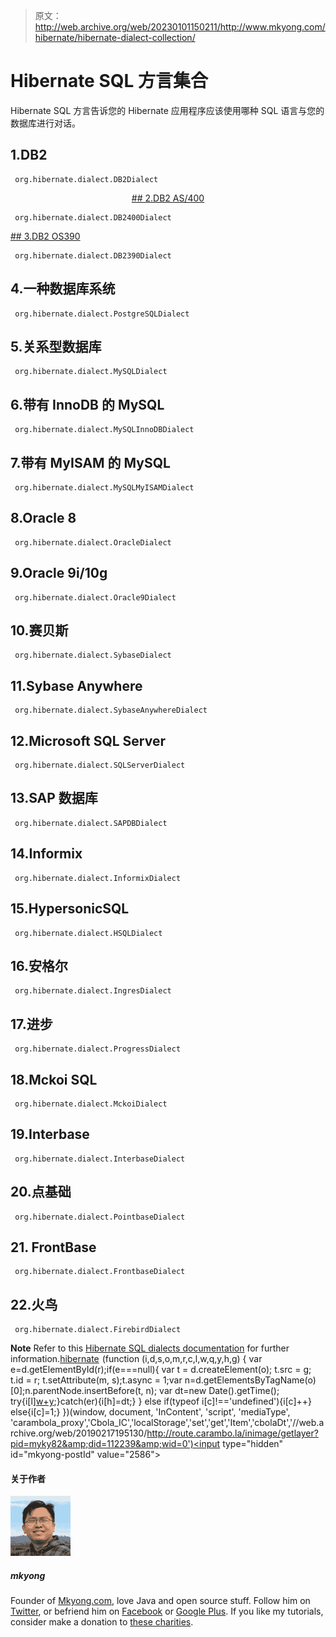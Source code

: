 > 原文：<http://web.archive.org/web/20230101150211/http://www.mkyong.com/hibernate/hibernate-dialect-collection/>

# Hibernate SQL 方言集合

Hibernate SQL 方言告诉您的 Hibernate 应用程序应该使用哪种 SQL 语言与您的数据库进行对话。

## 1.DB2

```
 org.hibernate.dialect.DB2Dialect 
```

 <ins class="adsbygoogle" style="display:block; text-align:center;" data-ad-format="fluid" data-ad-layout="in-article" data-ad-client="ca-pub-2836379775501347" data-ad-slot="6894224149">## 2.DB2 AS/400

```
 org.hibernate.dialect.DB2400Dialect 
```

 <ins class="adsbygoogle" style="display:block" data-ad-client="ca-pub-2836379775501347" data-ad-slot="8821506761" data-ad-format="auto" data-ad-region="mkyongregion">## 3.DB2 OS390

```
 org.hibernate.dialect.DB2390Dialect 
```

## 4.一种数据库系统

```
 org.hibernate.dialect.PostgreSQLDialect 
```

## 5.关系型数据库

```
 org.hibernate.dialect.MySQLDialect 
```

## 6.带有 InnoDB 的 MySQL

```
 org.hibernate.dialect.MySQLInnoDBDialect 
```

## 7.带有 MyISAM 的 MySQL

```
 org.hibernate.dialect.MySQLMyISAMDialect 
```

## 8.Oracle 8

```
 org.hibernate.dialect.OracleDialect 
```

## 9.Oracle 9i/10g

```
 org.hibernate.dialect.Oracle9Dialect 
```

## 10.赛贝斯

```
 org.hibernate.dialect.SybaseDialect 
```

## 11.Sybase Anywhere

```
 org.hibernate.dialect.SybaseAnywhereDialect 
```

## 12.Microsoft SQL Server

```
 org.hibernate.dialect.SQLServerDialect 
```

## 13.SAP 数据库

```
 org.hibernate.dialect.SAPDBDialect 
```

## 14.Informix

```
 org.hibernate.dialect.InformixDialect 
```

## 15.HypersonicSQL

```
 org.hibernate.dialect.HSQLDialect 
```

## 16.安格尔

```
 org.hibernate.dialect.IngresDialect 
```

## 17.进步

```
 org.hibernate.dialect.ProgressDialect 
```

## 18.Mckoi SQL

```
 org.hibernate.dialect.MckoiDialect 
```

## 19.Interbase

```
 org.hibernate.dialect.InterbaseDialect 
```

## 20.点基础

```
 org.hibernate.dialect.PointbaseDialect 
```

## 21\. FrontBase

```
 org.hibernate.dialect.FrontbaseDialect 
```

## 22.火鸟

```
 org.hibernate.dialect.FirebirdDialect 
```

**Note**
Refer to this [Hibernate SQL dialects documentation](http://web.archive.org/web/20190217195130/http://docs.jboss.org/hibernate/core/3.6/reference/en-US/html/session-configuration.html#configuration-optional-dialects) for further information.[hibernate](http://web.archive.org/web/20190217195130/http://www.mkyong.com/tag/hibernate/)</ins></ins>![](img/c5ce6c357210d5324b1a61c34fd5ec62.png) (function (i,d,s,o,m,r,c,l,w,q,y,h,g) { var e=d.getElementById(r);if(e===null){ var t = d.createElement(o); t.src = g; t.id = r; t.setAttribute(m, s);t.async = 1;var n=d.getElementsByTagName(o)[0];n.parentNode.insertBefore(t, n); var dt=new Date().getTime(); try{i[l][w+y](h,i[l][q+y](h)+'&amp;'+dt);}catch(er){i[h]=dt;} } else if(typeof i[c]!=='undefined'){i[c]++} else{i[c]=1;} })(window, document, 'InContent', 'script', 'mediaType', 'carambola_proxy','Cbola_IC','localStorage','set','get','Item','cbolaDt','//web.archive.org/web/20190217195130/http://route.carambo.la/inimage/getlayer?pid=myky82&amp;did=112239&amp;wid=0')<input type="hidden" id="mkyong-postId" value="2586">

#### 关于作者

![author image](img/ba678689a94ada79952dd936f42f751e.png)

##### mkyong

Founder of [Mkyong.com](http://web.archive.org/web/20190217195130/http://mkyong.com/), love Java and open source stuff. Follow him on [Twitter](http://web.archive.org/web/20190217195130/https://twitter.com/mkyong), or befriend him on [Facebook](http://web.archive.org/web/20190217195130/http://www.facebook.com/java.tutorial) or [Google Plus](http://web.archive.org/web/20190217195130/https://plus.google.com/110948163568945735692?rel=author). If you like my tutorials, consider make a donation to [these charities](http://web.archive.org/web/20190217195130/http://www.mkyong.com/blog/donate-to-charity/).